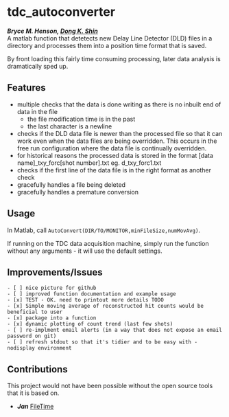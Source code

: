 # tdc_autoconverter
***Bryce M. Henson, [Dong K. Shin](https://github.com/spicydonkey)***  
A matlab function that detetects new Delay Line Detector (DLD) files in a directory and processes them into a position time format that is saved.  

By front loading this fairly time consuming processing, later data analysis is dramatically sped up.


## Features
- multiple checks that the data is done writing as there is no inbuilt end of data in the file
  -  the file modification time is in the past
  -  the last character is a newline
- checks if the DLD data file is newer than the processed file so that it can work even when the data files are being overridden. This occurs in the free run configuration where the data file is continually overridden. 
- for historical reasons the processed data is stored in the format [data name]_txy_forc[shot number].txt  eg. d_txy_forc1.txt
- checks if the first line of the data file is in the right format as another check
- gracefully handles a file being deleted
- gracefully handles a premature conversion

## Usage
In Matlab, call ````AutoConvert(DIR/TO/MONITOR,minFileSize,numMovAvg)````.

If running on the TDC data acquisition machine, simply run the function without any arguments - it will use the default settings. 
 
## Improvements/Issues
    - [ ] nice picture for github
    - [ ] improved function documentation and example usage
    - [x] TEST - OK. need to printout more details TODO
    - [x] Simple moving average of reconstructed hit counts would be beneficial to user 
    - [x] package into a function
    - [x] dynamic plotting of count trend (last few shots)
    - [ ] re-implment email alerts (in a way that does not expose an email password on git)
    - [ ] refresh stdout so that it's tidier and to be easy with -nodisplay environment
    
## Contributions
This project would not have been possible without the open source tools that it is based on.
- ***Jan*** [FileTime](https://au.mathworks.com/matlabcentral/fileexchange/24671-filetime)
